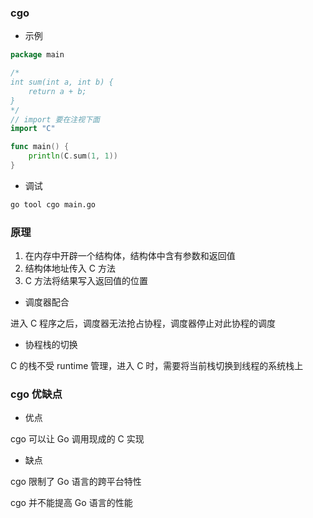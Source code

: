 ### cgo

* 示例

```go
package main

/*
int sum(int a, int b) {
	return a + b;
}
*/
// import 要在注视下面
import "C"

func main() {
	println(C.sum(1, 1))
}   
```


* 调试

```bash
go tool cgo main.go
```


### 原理

1. 在内存中开辟一个结构体，结构体中含有参数和返回值
2. 结构体地址传入 C 方法
3. C 方法将结果写入返回值的位置

* 调度器配合

进入 C 程序之后，调度器无法抢占协程，调度器停止对此协程的调度


* 协程栈的切换

C 的栈不受 runtime 管理，进入 C 时，需要将当前栈切换到线程的系统栈上


### cgo 优缺点

* 优点

cgo 可以让 Go 调用现成的 C 实现


* 缺点

cgo 限制了 Go 语言的跨平台特性

cgo 并不能提高 Go 语言的性能
